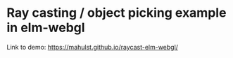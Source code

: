 # Ray casting / object picking example in elm-webgl  
 
Link to demo: https://mahulst.github.io/raycast-elm-webgl/
